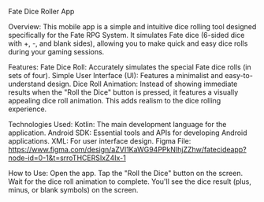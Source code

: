 Fate Dice Roller App

Overview:
This mobile app is a simple and intuitive dice rolling tool designed specifically for the Fate RPG System. It simulates Fate dice (6-sided dice with +, -, and blank sides), allowing you to make quick and easy dice rolls during your gaming sessions.

Features:
Fate Dice Roll: Accurately simulates the special Fate dice rolls (in sets of four).
Simple User Interface (UI): Features a minimalist and easy-to-understand design.
Dice Roll Animation: Instead of showing immediate results when the "Roll the Dice" button is pressed, it features a visually appealing dice roll animation. This adds realism to the dice rolling experience.

Technologies Used:
Kotlin: The main development language for the application.
Android SDK: Essential tools and APIs for developing Android applications.
XML: For user interface design.
Figma File: https://www.figma.com/design/aZVI1KaWG94PPkNIhjZZhw/fatecideapp?node-id=0-1&t=srroTHCERSIxZ4Ix-1

How to Use:
Open the app.
Tap the "Roll the Dice" button on the screen.
Wait for the dice roll animation to complete.
You'll see the dice result (plus, minus, or blank symbols) on the screen.
